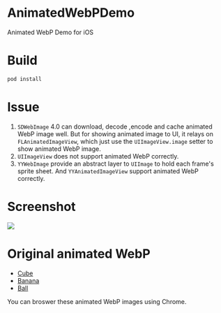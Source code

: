 # AnimatedWebPDemo
Animated WebP Demo for iOS

# Build
```bash
pod install
```

# Issue
1. `SDWebImage` 4.0 can download, decode ,encode and cache animated WebP image well. But for showing animated image to UI, it relays on `FLAnimatedImageView`, which just use the `UIImageView.image` setter to show animated WebP image.
2. `UIImageView` does not support animated WebP correctly.
3. `YYWebImage` provide an abstract layer to `UIImage` to hold each frame's sprite sheet. And `YYAnimatedImageView` support animated WebP correctly.

# Screenshot
![](https://raw.githubusercontent.com/dreampiggy/AnimatedWebPDemo/fix_sd_animated_webp_canvas_size/ScreenShot.png)

# Original animated WebP
+ [Cube](https://isparta.github.io/compare-webp/image/gif_webp/webp/1.webp)
+ [Banana](https://isparta.github.io/compare-webp/image/gif_webp/webp/2.webp)
+ [Ball](http://7xsf4p.com1.z0.glb.clouddn.com/image/0/9e/63a17a7087e6ab1a209460b54136b.webp)

You can broswer these animated WebP images using Chrome.
